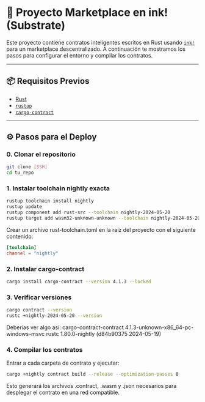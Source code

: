 # 🚀 Proyecto Marketplace en ink! (Substrate)

Este proyecto contiene contratos inteligentes escritos en Rust usando [`ink!`](https://use.ink) para un marketplace descentralizado. A continuación te mostramos los pasos para configurar el entorno y compilar los contratos.

---

## 📦 Requisitos Previos

- [Rust](https://www.rust-lang.org/tools/install)
- [`rustup`](https://rustup.rs/)
- [`cargo-contract`](https://use.ink/getting-started)

---

## ⚙️ Pasos para el Deploy

### 0. Clonar el repositorio

```sh
git clone [SSH]
cd tu_repo
```

### 1. Instalar toolchain nightly exacta

```sh
rustup toolchain install nightly
rustup update
rustup component add rust-src --toolchain nightly-2024-05-20
rustup target add wasm32-unknown-unknown --toolchain nightly-2024-05-20
```

Crear un archivo rust-toolchain.toml en la raíz del proyecto con el siguiente contenido:

```toml
[toolchain]
channel = "nightly"
```

### 2. Instalar cargo-contract

```sh
cargo install cargo-contract --version 4.1.3 --locked
```

### 3. Verificar versiones

```sh
cargo contract --version
rustc +nightly-2024-05-20 --version
```

Deberías ver algo así:
cargo-contract-contract 4.1.3-unknown-x86_64-pc-windows-msvc
rustc 1.80.0-nightly (d84b90375 2024-05-19)

### 4. Compilar los contratos

Entrar a cada carpeta de contrato y ejecutar:

```sh
cargo +nightly contract build --release --optimization-passes 0
```

Esto generará los archivos .contract, .wasm y .json necesarios para desplegar el contrato en una red compatible.
